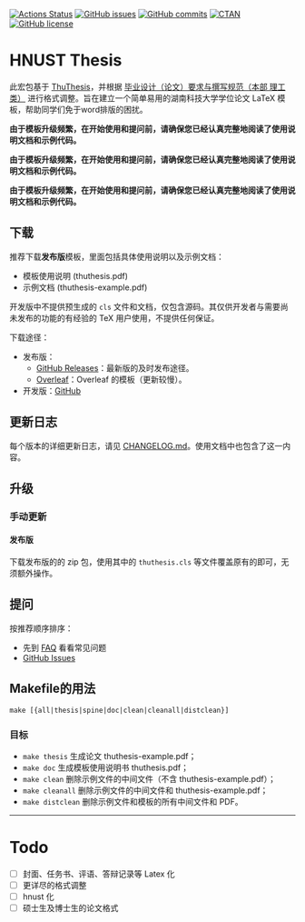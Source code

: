 [![Actions Status](https://github.com/tuna/thuthesis/workflows/Test/badge.svg)](https://github.com/tuna/thuthesis/actions)
[![GitHub issues](https://img.shields.io/github/issues/NagiSenbon/hnust_thesis)](https://github.com/NagiSenbon/hnust_thesis/issues)
[![GitHub commits](https://img.shields.io/github/commits-since/tuna/thuthesis/latest)](https://https://github.com/NagiSenbon/hnust_thesis/commits/master)
[![CTAN](https://img.shields.io/ctan/v/thuthesis)](https://www.ctan.org/pkg/thuthesis)
[![GitHub license](https://img.shields.io/github/license/NagiSenbon/hnust_thesis)](https://github.com/NagiSenbon/hnust_thesis/blob/master/LICENSE)


# HNUST Thesis

此宏包基于 [ThuThesis](https://github.com/tuna/thuthesis)，并根据 [毕业设计（论文）要求与撰写规范（本部  理工类）](https://github.com/NagiSenbon/hnust_thesis/blob/master/scan/%E6%AF%95%E4%B8%9A%E8%AE%BE%E8%AE%A1%EF%BC%88%E8%AE%BA%E6%96%87%EF%BC%89%E8%A6%81%E6%B1%82%E4%B8%8E%E6%92%B0%E5%86%99%E8%A7%84%E8%8C%83%EF%BC%88%E6%9C%AC%E9%83%A8%20%20%E7%90%86%E5%B7%A5%E7%B1%BB%EF%BC%89.pdf) 进行格式调整。旨在建立一个简单易用的湖南科技大学学位论文 LaTeX 模板，帮助同学们免于word排版的困扰。

**由于模板升级频繁，在开始使用和提问前，请确保您已经认真完整地阅读了使用说明文档和示例代码。**

**由于模板升级频繁，在开始使用和提问前，请确保您已经认真完整地阅读了使用说明文档和示例代码。**

**由于模板升级频繁，在开始使用和提问前，请确保您已经认真完整地阅读了使用说明文档和示例代码。**

## 下载

推荐下载**发布版**模板，里面包括具体使用说明以及示例文档：

* 模板使用说明 (thuthesis.pdf)
* 示例文档 (thuthesis-example.pdf)

开发版中不提供预生成的 `cls` 文件和文档，仅包含源码。其仅供开发者与需要尚未发布的功能的有经验的 TeX 用户使用，不提供任何保证。

下载途径：

* 发布版：
  * [GitHub Releases](https://github.com/NagiSenbon/hnust_thesis/releases)：最新版的及时发布途径。
  * [Overleaf](https://www.overleaf.com/latex/templates/thuthesis-tsinghua-university-thesis-latex-template/wddqnwbyhtnk)：Overleaf 的模板（更新较慢）。
* 开发版：[GitHub](https://github.com/NagiSenbon/hnust_thesis)

## 更新日志

每个版本的详细更新日志，请见 [CHANGELOG.md](./CHANGELOG.md)。使用文档中也包含了这一内容。

## 升级

### 手动更新

#### 发布版

下载发布版的的 zip 包，使用其中的 `thuthesis.cls` 等文件覆盖原有的即可，无须额外操作。


## 提问
按推荐顺序排序：

* 先到 [FAQ](https://github.com/tuna/thuthesis/wiki/FAQ) 看看常见问题
* [GitHub Issues](https://github.com/tuna/thuthesis/issues)

## Makefile的用法

```shell
make [{all|thesis|spine|doc|clean|cleanall|distclean}]
```

### 目标

* `make thesis`    生成论文 thuthesis-example.pdf；
* `make doc`       生成模板使用说明书 thuthesis.pdf；
* `make clean`     删除示例文件的中间文件（不含 thuthesis-example.pdf）；
* `make cleanall`  删除示例文件的中间文件和 thuthesis-example.pdf；
* `make distclean` 删除示例文件和模板的所有中间文件和 PDF。

---

# Todo

- [ ] 封面、任务书、评语、答辩记录等 Latex 化
- [ ] 更详尽的格式调整
- [ ] hnust 化
- [ ] 硕士生及博士生的论文格式
